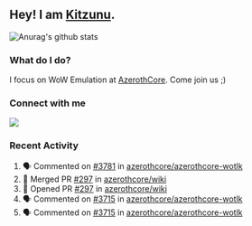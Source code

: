 ## Hey! I am [Kitzunu](https://Github.com/Kitzunu).

![Anurag's github stats](https://github-readme-stats.kitzunu.vercel.app/api?username=Kitzunu&show_icons=true)

### What do I do?

I focus on WoW Emulation at [AzerothCore](https://Github.com/AzerothCore). Come join us ;)

### Connect with me
[![](https://img.shields.io/badge/AzerothCore%20Discord-Connect%20with%20me!-green)](https://discord.com/invite/gkt4y2x)

### Recent Activity

<!--START_SECTION:activity-->
1. 🗣 Commented on [#3781](https://github.com/azerothcore/azerothcore-wotlk/issues/3781) in [azerothcore/azerothcore-wotlk](https://github.com/azerothcore/azerothcore-wotlk)
2. 🎉 Merged PR [#297](https://github.com/azerothcore/wiki/pull/297) in [azerothcore/wiki](https://github.com/azerothcore/wiki)
3. 💪 Opened PR [#297](https://github.com/azerothcore/wiki/pull/297) in [azerothcore/wiki](https://github.com/azerothcore/wiki)
4. 🗣 Commented on [#3715](https://github.com/azerothcore/azerothcore-wotlk/issues/3715) in [azerothcore/azerothcore-wotlk](https://github.com/azerothcore/azerothcore-wotlk)
5. 🗣 Commented on [#3715](https://github.com/azerothcore/azerothcore-wotlk/issues/3715) in [azerothcore/azerothcore-wotlk](https://github.com/azerothcore/azerothcore-wotlk)
<!--END_SECTION:activity-->
